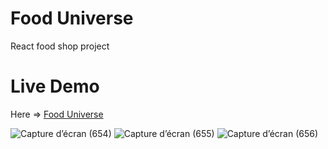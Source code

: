 # Food Universe
React food shop project

# Live Demo
Here => <a href="https://food-universe.vercel.app/"> Food Universe </a>

![Capture d’écran (654)](https://github.com/edanzoung/react-shop-frontend/assets/57450098/0ae23e6d-435c-435c-9c89-57221d5f8c5d)
![Capture d’écran (655)](https://github.com/edanzoung/react-shop-frontend/assets/57450098/1fbd40cf-06b6-4499-9356-4cbde690f23c)
![Capture d’écran (656)](https://github.com/edanzoung/react-shop-frontend/assets/57450098/1007c023-8adf-4461-9b61-f8d644d0d74f)
